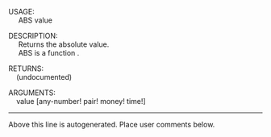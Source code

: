 USAGE:  
&nbsp;&nbsp;&nbsp;&nbsp;&nbsp;ABS&nbsp;value&nbsp;  
  
DESCRIPTION:  
&nbsp;&nbsp;&nbsp;&nbsp;&nbsp;Returns&nbsp;the&nbsp;absolute&nbsp;value.  
&nbsp;&nbsp;&nbsp;&nbsp;&nbsp;ABS&nbsp;is&nbsp;a&nbsp;function&nbsp;.  
  
RETURNS:  
&nbsp;&nbsp;&nbsp;&nbsp;(undocumented)  
  
ARGUMENTS:  
&nbsp;&nbsp;&nbsp;&nbsp;value&nbsp;[any-number!&nbsp;pair!&nbsp;money!&nbsp;time!]  
___
Above this line is autogenerated. Place user comments below.